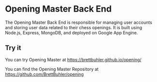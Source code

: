 # Opening Master Back End
The Opening Master Back End is responsible for managing user accounts and storing user data related to their chess openings. It is built using Node.js, Express, MongoDB, and deployed on Google App Engine.

## Try it
You can try Opening Master at https://brettbuhler.github.io/opening/

You can find the Opening Master Repository at https://github.com/BrettBuhler/opening

